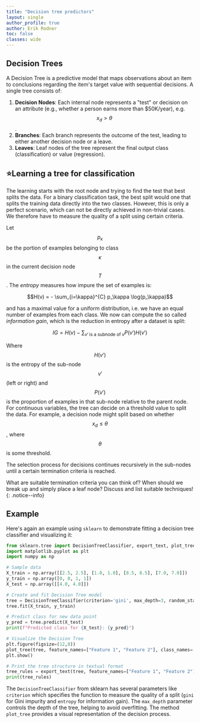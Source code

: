 ```yaml
---
title: "Decision tree predictors"
layout: single
author_profile: true
author: Erik Rodner
toc: false
classes: wide
---
```


## Decision Trees

A Decision Tree is a predictive model that maps observations about an item to conclusions regarding the item's target value with sequential decisions. 
A single tree consists of:

1. **Decision Nodes**: Each internal node represents a "test" or decision on an attribute (e.g., whether a person earns more than $50K/year), e.g. $$x_d > \theta$$.
2. **Branches**: Each branch represents the outcome of the test, leading to either another decision node or a leave.
3. **Leaves**: Leaf nodes of the tree represent the final output class (classification) or value (regression).

## ⭐Learning a tree for classification

The learning starts with the root node and trying to find the test that best splits the data. For
a binary classification task, the best split would one that splits the training data directly into the two classes.
However, this is only a perfect scenario, which can not be directly achieved in non-trivial cases.
We therefore have to measure the quality of a split using certain criteria.

Let $$p_\kappa$$ be the portion of examples belonging to class $$\kappa$$ in the current decision node $$T$$.
The *entropy* measures how impure the set of examples is:

$$H(v) = - \sum_{i=\kappa}^{C} p_\kappa \log(p_\kappa)$$

and has a maximal value for a uniform distribution, i.e. we have an equal number of examples from each class.
We now can compute the so called *information gain*, which is the reduction in entropy after a dataset is split:

$$IG = H(v) - \sum_{v' \;\text{is a subnode of}\; v} P(v') H(v')$$

Where $$H(v')$$ is the entropy of the sub-node $$v'$$ (left or right) and $$P(v')$$ is the proportion of examples in that sub-node relative to the parent node.
For continuous variables, the tree can decide on a threshold value to split the data. For example, a decision node might split based on whether $$x_d \leq \theta$$, where $$\theta$$
 is some threshold. 

The selection process for decisions continues recursively in the sub-nodes until a certain termination criteria is reached.

What are suitable termination criteria you can think of? When should we break up and simply place a leaf node? Discuss and list suitable techniques!
{: .notice--info}

## Example

Here's again an example using `sklearn` to demonstrate fitting a decision tree classifier and visualizing it:

```python
from sklearn.tree import DecisionTreeClassifier, export_text, plot_tree
import matplotlib.pyplot as plt
import numpy as np

# Sample data
X_train = np.array([[2.5, 2.5], [1.0, 1.0], [8.5, 8.5], [7.0, 7.0]])
y_train = np.array([0, 0, 1, 1])
X_test = np.array([[4.0, 4.0]])

# Create and fit Decision Tree model
tree = DecisionTreeClassifier(criterion='gini', max_depth=3, random_state=42)
tree.fit(X_train, y_train)

# Predict class for new data point
y_pred = tree.predict(X_test)
print(f"Predicted class for {X_test}: {y_pred}")

# Visualize the Decision Tree
plt.figure(figsize=(12,8))
plot_tree(tree, feature_names=["Feature 1", "Feature 2"], class_names=["Class 0", "Class 1"], filled=True)
plt.show()

# Print the tree structure in textual format
tree_rules = export_text(tree, feature_names=["Feature 1", "Feature 2"])
print(tree_rules)
```

The `DecisionTreeClassifier` from sklearn has several parameters like `criterion` which specifies the function to measure the quality of a split (`gini` for Gini impurity and `entropy` for information gain). The `max_depth` parameter controls the depth of the tree, helping to avoid overfitting. The method `plot_tree` provides a visual representation of the decision process.
